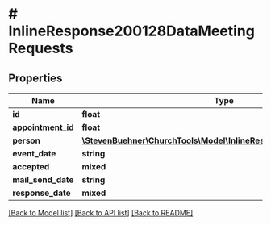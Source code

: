 # # InlineResponse200128DataMeetingRequests

## Properties

Name | Type | Description | Notes
------------ | ------------- | ------------- | -------------
**id** | **float** |  |
**appointment_id** | **float** |  |
**person** | [**\StevenBuehner\ChurchTools\Model\InlineResponse200128DataPerson**](InlineResponse200128DataPerson.md) |  | [optional]
**event_date** | **string** |  |
**accepted** | **mixed** |  | [optional]
**mail_send_date** | **string** |  |
**response_date** | **mixed** |  | [optional]

[[Back to Model list]](../../README.md#models) [[Back to API list]](../../README.md#endpoints) [[Back to README]](../../README.md)
